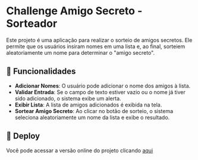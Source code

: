 # Challenge Amigo Secreto - Sorteador

Este projeto é uma aplicação para realizar o sorteio de amigos secretos. Ele permite que os usuários insiram nomes em uma lista e, ao final, sorteiem aleatoriamente um nome para determinar o "amigo secreto".

## 🚀 Funcionalidades

- **Adicionar Nomes**: O usuário pode adicionar o nome dos amigos à lista.
- **Validar Entrada**: Se o campo de texto estiver vazio ou o nome já tiver sido adicionado, o sistema exibe um alerta.
- **Exibir Lista**: A lista de amigos adicionados é exibida na tela.
- **Sortear Amigo Secreto**: Ao clicar no botão de sorteio, o sistema seleciona aleatoriamente um nome da lista e exibe o resultado.

## 🚀 Deploy

Você pode acessar a versão online do projeto clicando [aqui](https://challenge-amigo-secreto-bhb8-m4o999a9m-romulolucindos-projects.vercel.app)
